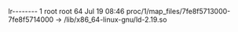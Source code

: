 lr-------- 1 root root 64 Jul 19 08:46 proc/1/map_files/7fe8f5713000-7fe8f5714000 -> /lib/x86_64-linux-gnu/ld-2.19.so
